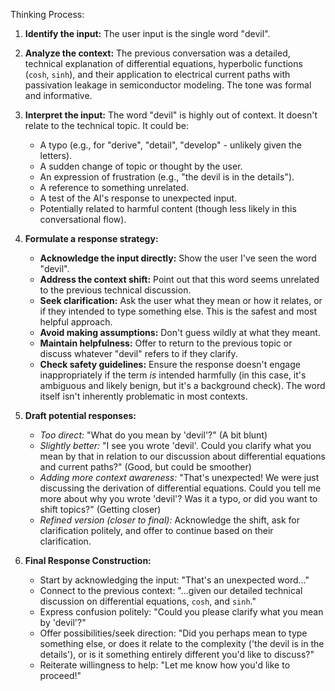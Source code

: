 Thinking Process:

1.  **Identify the input:** The user input is the single word "devil".
2.  **Analyze the context:** The previous conversation was a detailed, technical explanation of differential equations, hyperbolic functions (`cosh`, `sinh`), and their application to electrical current paths with passivation leakage in semiconductor modeling. The tone was formal and informative.
3.  **Interpret the input:** The word "devil" is highly out of context. It doesn't relate to the technical topic. It could be:
    *   A typo (e.g., for "derive", "detail", "develop" - unlikely given the letters).
    *   A sudden change of topic or thought by the user.
    *   An expression of frustration (e.g., "the devil is in the details").
    *   A reference to something unrelated.
    *   A test of the AI's response to unexpected input.
    *   Potentially related to harmful content (though less likely in this conversational flow).
4.  **Formulate a response strategy:**
    *   **Acknowledge the input directly:** Show the user I've seen the word "devil".
    *   **Address the context shift:** Point out that this word seems unrelated to the previous technical discussion.
    *   **Seek clarification:** Ask the user what they mean or how it relates, or if they intended to type something else. This is the safest and most helpful approach.
    *   **Avoid making assumptions:** Don't guess wildly at what they meant.
    *   **Maintain helpfulness:** Offer to return to the previous topic or discuss whatever "devil" refers to if they clarify.
    *   **Check safety guidelines:** Ensure the response doesn't engage inappropriately if the term *is* intended harmfully (in this case, it's ambiguous and likely benign, but it's a background check). The word itself isn't inherently problematic in most contexts.

5.  **Draft potential responses:**
    *   *Too direct:* "What do you mean by 'devil'?" (A bit blunt)
    *   *Slightly better:* "I see you wrote 'devil'. Could you clarify what you mean by that in relation to our discussion about differential equations and current paths?" (Good, but could be smoother)
    *   *Adding more context awareness:* "That's unexpected! We were just discussing the derivation of differential equations. Could you tell me more about why you wrote 'devil'? Was it a typo, or did you want to shift topics?" (Getting closer)
    *   *Refined version (closer to final):* Acknowledge the shift, ask for clarification politely, and offer to continue based on their clarification.

6.  **Final Response Construction:**
    *   Start by acknowledging the input: "That's an unexpected word..."
    *   Connect to the previous context: "...given our detailed technical discussion on differential equations, `cosh`, and `sinh`."
    *   Express confusion politely: "Could you please clarify what you mean by 'devil'?"
    *   Offer possibilities/seek direction: "Did you perhaps mean to type something else, or does it relate to the complexity ('the devil is in the details'), or is it something entirely different you'd like to discuss?"
    *   Reiterate willingness to help: "Let me know how you'd like to proceed!"
